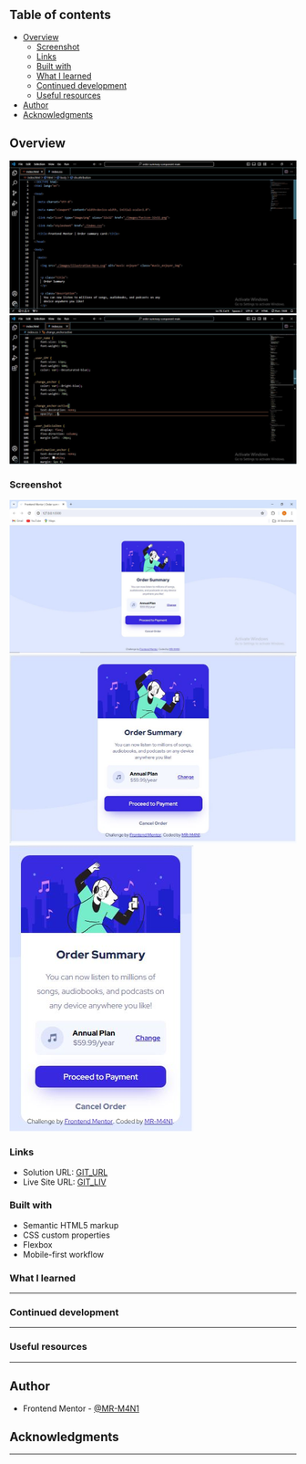 ## Table of contents

- [Overview](#overview)
  - [Screenshot](#screenshot)
  - [Links](#links)
  - [Built with](#built-with)
  - [What I learned](#what-i-learned)
  - [Continued development](#continued-development)
  - [Useful resources](#useful-resources)
- [Author](#author)
- [Acknowledgments](#acknowledgments)

## Overview

![](./images/HTML_overview.JPG)
![](./images/CSS_overview.JPG)

### Screenshot

![](./images/Screenshot_desktop.JPG)
![](./images/Screenshot_tablet.JPG)
![](./images/Screenshot_mobile.JPG)



### Links

- Solution URL: [GIT_URL]()
- Live Site URL: [GIT_LIV]()


### Built with

- Semantic HTML5 markup
- CSS custom properties
- Flexbox
- Mobile-first workflow

### What I learned

--------------------------------------------

### Continued development

--------------------------------------------
### Useful resources

--------------------------------------------
## Author

- Frontend Mentor - [@MR-M4N1](https://www.frontendmentor.io/home)

## Acknowledgments

-------------------------------------------
